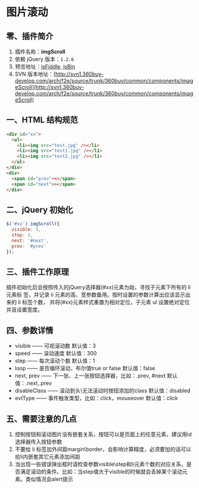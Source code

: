 # 图片滚动
## 零、插件简介
1. 插件名称：**imgScroll**
2. 依赖 jQuery 版本：`1.2.6`
3. 预览地址：[jsFiddle](http://jsfiddle.net/keelii/b4EuV/), [jsBin](http://jsbin.com/ecunum/9/)
4. SVN 版本地址：[http://svn1.360buy-develop.com/arch/f2e/source/trunk/360buy/common/components/imageScroll](http://svn1.360buy-develop.com/arch/f2e/source/trunk/360buy/common/components/imageScroll)

## 一、HTML 结构规范
```html
<div id="xx">
  <ul>
    <li><img src="test.jpg" /></li>
    <li><img src="test1.jpg" /></li>
    <li><img src="test2.jpg" /></li>
  </ul>
</div>
<div>
  <span id="prev"><</span>
  <span id="next">></span>
</div>
```

## 二、jQuery 初始化
```javascript
$('#xx').imgScroll({
  visible: 3,
  step: 1,
  next: '#next',
  prev: '#prev'
});
```

## 三、插件工作原理
插件初始化后会按照传入的jQuery选择器(#xx)元素为始，寻找子元素下所有的 li 元素标 签，并记录 li 元素的高、宽参数备用。按时设置的参数计算出应该显示出来的 li 标签个数， 并将(#xx)元素样式重置为相对定位，子元素 ul 设置绝对定位并且设置宽度。

## 四、参数详情
* visible —— 可视滚动数 默认值：3
* speed —— 滚动速度 默认值：300
* step —— 每次滚动个数 默认值：1
* loop —— 是否循环滚动，布尔值true or false 默认值：false
* next, prev —— 下一张、上一张按钮选择器，比如：.prev, #next 默认值：.next,.prev
* disableClass —— 滚动到头\无法滚动时按钮添加的class 默认值：disabled
* evtType —— 事件触发类型，比如：click，mouseover 默认值：click

## 五、需要注意的几点
1. 控制按钮和滚动图片没有嵌套关系，按钮可以是页面上的任意元素，建议用id选择器传入按钮参数
2. 不要给 li 标签加外间距margin\border，会影响计算精度，必须要加的话可以给li内嵌套其它元素添加间距
3. 当出现一些错误弹出框时请检查参数visible\step和li元素个数的对应关系，是否满足滚动的条件。比如：当step值大于visible的时候就会丢掉某个滚动元素。类似情况会alert提示
